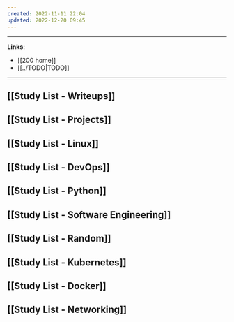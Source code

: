 ```yaml
---
created: 2022-11-11 22:04
updated: 2022-12-20 09:45
---
```

---
**Links**: 
- [[200 home]]
- [[../TODO|TODO]]

---
## [[Study List - Writeups]]
## [[Study List - Projects]]
## [[Study List - Linux]]
## [[Study List - DevOps]]
## [[Study List - Python]]
## [[Study List - Software Engineering]]
## [[Study List - Random]]
## [[Study List - Kubernetes]]
## [[Study List - Docker]]
## [[Study List - Networking]]
